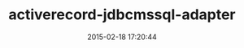 ---
layout: post
title:  "activerecord-jdbcmssql-adapter"
repo:   "jruby/activerecord-jdbc-adapter"
date:   2015-02-18 17:20:44
gemurl: https://github.com/jruby/activerecord-jdbc-adapter
---